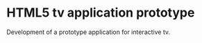 <!--
  id: 2288
  slug: html5-tv-application-prototype
  type: fortpolio
  categories: 
  tags: HTML, Javascript, Less, Grunt, canvas, prototype
  clients: 72andSunny
  collaboration: 
  prizes: 
  thumbnail: tvprototype_leftright.jpg
  image: tvprototype_leftright.jpg
  images: tvprototype_start.jpg, tvprototype_feed.jpg, tvprototype_leftright.jpg, tvprototype_loading.jpg
  inCv: true
  inPortfolio: false
  dateFrom: 2013-11-01
  dateTo: 2013-12-01
-->

# HTML5 tv application prototype

<p>Development of a prototype application for interactive tv.</p>